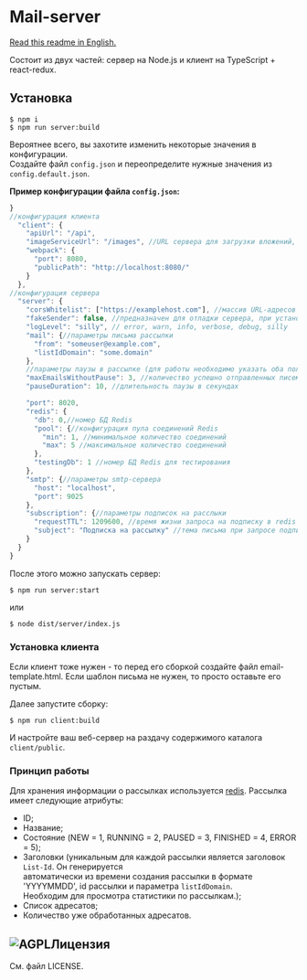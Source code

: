 # Mail-server

[Read this readme in English.](./README.md)

Состоит из двух частей: сервер на Node.js и клиент на TypeScript + react-redux. 

## Установка
```
$ npm i
$ npm run server:build
```

Вероятнее всего, вы захотите изменить некоторые значения в конфигурации.  
Создайте файл `config.json` и переопределите нужные значения из `config.default.json`.

**Пример конфигурации файла `config.json`:** 


```js
}
//конфигурация клиента
  "client": {
    "apiUrl": "/api",
    "imageServiceUrl": "/images", //URL сервера для загрузки вложений, см. https://gitlab.eterfund.ru/ipfs-images/ipfs-images
    "webpack": {
      "port": 8080,
      "publicPath": "http://localhost:8080/"
    }
  },
//конфигурация сервера  
  "server": {
    "corsWhitelist": ["https://examplehost.com"], //массив URL-адресов для CORS
    "fakeSender": false, //предназначен для отладки сервера, при установке значения true вместо отправки рассылки выводит информацию о ней в консоль
    "logLevel": "silly", // error, warn, info, verbose, debug, silly
    "mail": {//параметры письма рассылки
      "from": "someuser@example.com",
      "listIdDomain": "some.domain"
    },
    //параметры паузы в рассылке (для работы необходимо указать оба поля)
    "maxEmailsWithoutPause": 3, //количество успешно отправленных писем перед паузой в рассылке
    "pauseDuration": 10, //длительность паузы в секундах

    "port": 8020,
    "redis": {
      "db": 0,//номер БД Redis
      "pool": {//конфигурация пула соединений Redis
        "min": 1, //минимальное количество соединений
        "max": 5 //максимальное количество соединений
      },
      "testingDb": 1 //номер БД Redis для тестирования
    },
    "smtp": {//параметры smtp-сервера
      "host": "localhost",
      "port": 9025
    },
    "subscription": {//параметры подписок на расслыки
      "requestTTL": 1209600, //время жизни запроса на подписку в redis
      "subject": "Подписка на рассылку" //тема письма при запросе подписки на рассылку
    }
  }
}

```

После этого можно запускать сервер:
```
$ npm run server:start
```
или
```
$ node dist/server/index.js
```

### Установка клиента

Если клиент тоже нужен - то перед его сборкой создайте файл email-template.html.
Если шаблон письма не нужен, то просто оставьте его пустым.

Далее запустите сборку:
```
$ npm run client:build
```

И настройте ваш веб-сервер на раздачу содержимого каталога `client/public`.


### Принцип работы

Для хранения информации о рассылках используется [redis](https://redis.io/).
Рассылка имеет следующие атрибуты:
- ID;
- Название;
- Состояние (NEW = 1, RUNNING = 2, PAUSED = 3, FINISHED = 4, ERROR = 5);
- Заголовки (уникальным для каждой рассылки является заголовок `List-Id`. Он генерируется  
  автоматически из времени создания рассылки в формате 'YYYYMMDD', id рассылки и параметра `listIdDomain`.  
  Необходим для просмотра статистики по рассылкам.);
- Список адресатов;
- Количество уже обработанных адресатов.


##  ![AGPL](https://www.gnu.org/graphics/agplv3-88x31.png)Лицензия 
См. файл LICENSE.